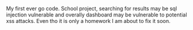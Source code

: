 My first ever go code. School project, searching for results may be sql injection vulnerable and overally dashboard may be vulnerable to potential xss attacks. Even tho it is only a homework I am about to fix it soon.
